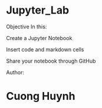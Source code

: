 # Jupyter_Lab

Objective
In this:

Create a Jupyter Notebook

Insert code and markdown cells

Share your notebook through GitHub

Author: 
# Cuong Huynh
